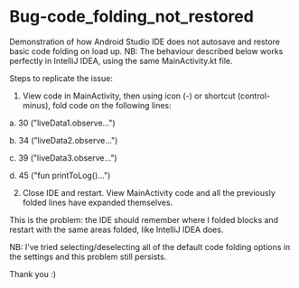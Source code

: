 # Bug-code_folding_not_restored
Demonstration of how Android Studio IDE does not autosave and restore basic code folding on load up.
NB: The behaviour described below works perfectly in IntelliJ IDEA, using the same MainActivity.kt file.

Steps to replicate the issue:

1. View code in MainActivity, then using icon (-) or shortcut (control-minus), fold code on the following lines:

  a. 30 ("liveData1.observe...")

  b. 34 ("liveData2.observe...")

  c. 39 ("liveData3.observe...")

  d. 45 ("fun printToLog()...")

2. Close IDE and restart. View MainActivity code and all the previously folded lines have expanded themselves.

This is the problem: the IDE should remember where I folded blocks and restart with the same areas folded, like IntelliJ IDEA does.

NB: I've tried selecting/deselecting all of the default code folding options in the settings and this problem still persists.

Thank you :)
